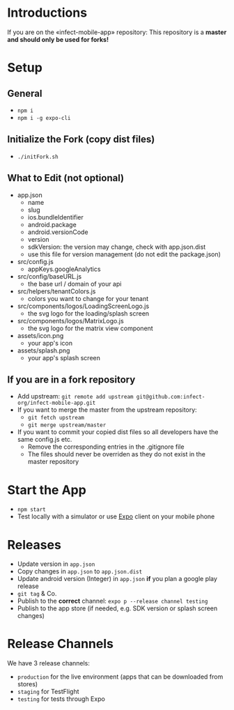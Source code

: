 # Introductions
If you are on the «infect-mobile-app» repository: This repository is a **master and should only be used for forks!**

# Setup

## General
- `npm i`
- `npm i -g expo-cli`

## Initialize the Fork (copy dist files)
- `./initFork.sh`

## What to Edit (not optional)
- app.json
  - name
  - slug
  - ios.bundleIdentifier
  - android.package
  - android.versionCode
  - version
  - sdkVersion: the version may change, check with app.json.dist
  - use this file for version management (do not edit the package.json)
- src/config.js
  - appKeys.googleAnalytics
- src/config/baseURL.js
  - the base url / domain of your api
- src/helpers/tenantColors.js
  - colors you want to change for your tenant
- src/components/logos/LoadingScreenLogo.js
  - the svg logo for the loading/splash screen
- src/components/logos/MatrixLogo.js
  - the svg logo for the matrix view component
- assets/icon.png
  - your app's icon
- assets/splash.png
  - your app's splash screen

## If you are in a fork repository
- Add upstream: `git remote add upstream git@github.com:infect-org/infect-mobile-app.git`
- If you want to merge the master from the upstream repository:
  - `git fetch upstream`
  - `git merge upstream/master`
- If you want to commit your copied dist files so all developers have the same config.js etc.
  - Remove the corresponding entries in the .gitignore file
  - The files should never be overriden as they do not exist in the master repository

# Start the App
- `npm start`
- Test locally with a simulator or use [Expo](https://expo.io/) client on your mobile phone

# Releases
- Update version in `app.json`
- Copy changes in `app.json` to `app.json.dist`
- Update android version (Integer) in `app.json` **if** you plan a google play release
- `git tag` & Co.
- Publish to the **correct** channel: `expo p --release channel testing`
- Publish to the app store (if needed, e.g. SDK version or splash screen changes)

# Release Channels
We have 3 release channels: 
- `production` for the live environment (apps that can be downloaded from stores)
- `staging` for TestFlight
- `testing` for tests through Expo
